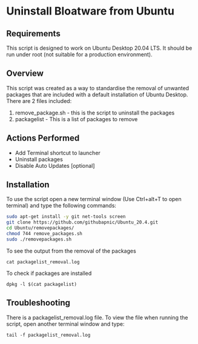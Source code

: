 # Uninstall Bloatware from Ubuntu
## Requirements
This script is designed to work on Ubuntu Desktop 20.04 LTS. It should be run under root (not suitable for a production environment).

## Overview
This script was created as a way to standardise the removal of unwanted packages that are included with a default installation of Ubuntu Desktop. There are 2 files included:

1. remove_package.sh - this is the script to uninstall the packages
2. packagelist - This is a list of packages to remove

## Actions Performed
* Add Terminal shortcut to launcher
* Uninstall packages
* Disable Auto Updates [optional]

## Installation
To use the script open a new terminal window (Use Ctrl+alt+T to open terminal) and type the following commands:

```bash
sudo apt-get install -y git net-tools screen
git clone https://github.com/githubapnic/Ubuntu_20.4.git
cd Ubuntu/removepackages/
chmod 744 remove_packages.sh
sudo ./removepackages.sh
```
To see the output from the removal of the packages

`cat packagelist_removal.log`

To check if packages are installed

`dpkg -l $(cat packagelist)`

## Troubleshooting
There is a packagelist_removal.log file. To view the file when running the script, open another terminal window and type:
```
tail -f packagelist_removal.log
